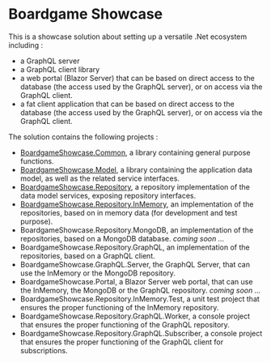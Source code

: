 # Boardgame Showcase

This is a showcase solution about setting up
a versatile .Net ecosystem including :
+ a GraphQL server
+ a GraphQL client library
+ a web portal (Blazor Server) that can be based
  on direct access to the database
  (the access used by the GraphQL server),
  or on access via the GraphQL client.
+ a fat client application that can be based
  on direct access to the database
  (the access used by the GraphQL server),
  or on access via the GraphQL client.

The solution contains the following projects :
+ [BoardgameShowcase.Common](BoardgameShowcase.Common/README.md), a library containing general purpose functions.
+ [BoardgameShowcase.Model](BoardgameShowcase.Model/README.md), a library containing the application data model,
  as well as the related service interfaces.
+ [BoardgameShowcase.Repository](BoardgameShowcase.Repository/README.md), a repository implementation
  of the data model services, exposing repository interfaces.
+ [BoardgameShowcase.Repository.InMemory](BoardgameShowcase.Repository.InMemory/README.md), an implementation of the repositories,
  based on in memory data (for development and test purpose).
+ BoardgameShowcase.Repository.MongoDB, an implementation of the repositories,
  based on a MongoDB database.
  _coming soon ..._
+ BoardgameShowcase.Repository.GraphQL, an implementation of the repositories,
  based on a GraphQL client.
+ BoardgameShowcase.GraphQL.Server, the GraphQL Server,
  that can use the InMemory or the MongoDB repository.
+ BoardgameShowcase.Portal, a Blazor Server web portal,
  that can use the InMemory, the MongoDB or the GraphQL repository.
  _coming soon ..._
+ BoardgameShowcase.Repository.InMemory.Test, a unit test project
  that ensures the proper functioning of the InMemory repository.
+ BoardgameShowcase.Repository.GraphQL.Worker, a console project
  that ensures the proper functioning of the GraphQL repository.
+ BoardgameShowcase.Repository.GraphQL.Subscriber, a console project
  that ensures the proper functioning of the GraphQL client for subscriptions.
